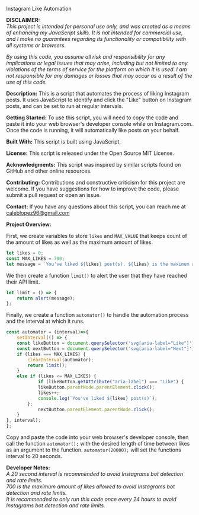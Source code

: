 Instagram Like Automation

**DISCLAIMER:** <br>
<i>This project is intended for personal use only, and was created as a means of enhancing my JavaScript skills. It is not intended for commercial use, and I make no guarantees regarding its functionality or compatibility with all systems or browsers.</i><br>

<i>By using this code, you assume all risk and responsibility for any implications or legal issues that may arise, including but not limited to any violations of the terms of service for the platform on which it is used. I am not responsible for any damages or losses that may occur as a result of the use of this code.</i><br>


**Description:**
This is a script that automates the process of liking Instagram posts. It uses JavaScript to identify and click the "Like" button on Instagram posts, and can be set to run at regular intervals.

**Getting Started:**
To use this script, you will need to copy the code and paste it into your web browser's developer console while on Instagram.com. Once the code is running, it will automatically like posts on your behalf.

**Built With:**
This script is built using JavaScript.

**License:**
This script is released under the Open Source MIT License.

**Acknowledgments:**
This script was inspired by similar scripts found on GitHub and other online resources.

**Contributing:**
Contributions and constructive criticism for this project are welcome. If you have suggestions for how to improve the code, please submit a pull request or open an issue.

**Contact:**
If you have any questions about this script, you can reach me at caleblopez96@gmail.com



**Project Overview:**

First, we create variables to store `likes` and `MAX_VALUE` that keeps count of the amount of likes as well as the maximum amount of likes.
``` js
let likes = 0;
const MAX_LIKES = 700;
let message = `You've liked ${likes} post(s). ${likes} is the maximum amount of likes per day.`;
```

We then create a function `limit()` to alert the user that they have reached their API limit. 
``` js
let limit = () => {
    return alert(message);
};
``` 

Finally, we create a function `automator()` to handle the automation process and the interval at which it runs. <br> 

``` js
const automator = (interval)=>{
    setInterval(() => {
    const likeButton = document.querySelector('svg[aria-label="Like"]');
    const nextButton = document.querySelector('svg[aria-label="Next"]');
    if (likes === MAX_LIKES) {
        clearInterval(automator);
        return limit();
    }
    else if (likes <= MAX_LIKES) {
            if (likeButton.getAttribute("aria-label") === "Like") {
            likeButton.parentNode.parentElement.click();
            likes++;
            console.log(`You've liked ${likes} post(s)`); 
        };
            nextButton.parentElement.parentNode.click();
    }
}, interval);
};
``` 

Copy and paste the code into your web browser's developer console, then call the function `automator();` with the desired length of time between likes as an argument to the function.
```automator(20000);``` will set the functions interval to 20 seconds.


**Developer Notes:**<br>
<i> A 20 second interval is recommended to avoid Instagrams bot detection and rate limits. </i><br>
<i> 700 is the maximum amount of likes allowed to avoid Instagrams bot detection and rate limits. </i><br>
<i> It is recommended to only run this code once every 24 hours to avoid Instagrams bot detection and rate limits.</i>
